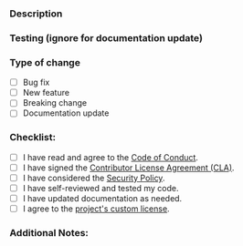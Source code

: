### Description
<!-- Briefly describe the changes in this PR. -->

### Testing (ignore for documentation update)
<!-- Briefly describe how you've tested this implementation -->

### Type of change
- [ ] Bug fix
- [ ] New feature
- [ ] Breaking change
- [ ] Documentation update

### Checklist:
- [ ] I have read and agree to the [Code of Conduct](https://github.com/reclaimprotocol/.github/blob/main/Code-of-Conduct.md).
- [ ] I have signed the [Contributor License Agreement (CLA)](https://github.com/reclaimprotocol/.github/blob/main/CLA.md).
- [ ] I have considered the [Security Policy](https://github.com/reclaimprotocol/.github/blob/main/SECURITY.md).
- [ ] I have self-reviewed and tested my code.
- [ ] I have updated documentation as needed.
- [ ] I agree to the [project's custom license](https://github.com/reclaimprotocol/.github/blob/main/LICENSE).

### Additional Notes:
<!-- Any other context about the PR. -->
